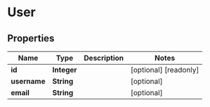 

# User


## Properties

| Name | Type | Description | Notes |
|------------ | ------------- | ------------- | -------------|
|**id** | **Integer** |  |  [optional] [readonly] |
|**username** | **String** |  |  [optional] |
|**email** | **String** |  |  [optional] |



